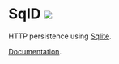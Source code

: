 # SqlD <span><a href="https://github.com/RealOrko/sql-d/actions"><img src="https://github.com/realorko/sql-d/workflows/.NET%20Core/badge.svg?branch=master" /></a></span>

HTTP persistence using [Sqlite](https://sqlite.org). 

[Documentation](https://github.com/RealOrko/sql-d/blob/master/docs/_.md).

